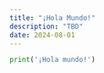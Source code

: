 ```yaml
---
title: "¡Hola Mundo!"
description: "TBD"
date: 2024-08-01
---
```


```python
print('¡Hola mundo!')
```
